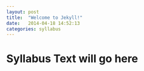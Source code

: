 ```yaml
---
layout: post
title:  "Welcome to Jekyll!"
date:   2014-04-18 14:52:13
categories: syllabus
---
```


# Syllabus Text will go here
